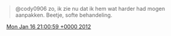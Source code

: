 > @cody0906 zo, ik zie nu dat ik hem wat harder had mogen aanpakken\. Beetje, softe behandeling\.

<img src="../../media/tweet.ico" width="12" /> [Mon Jan 16 21:00:59 +0000 2012](https://twitter.com/DromerDenker/status/159017326124072960)
